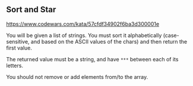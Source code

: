 ## Sort and Star


https://www.codewars.com/kata/57cfdf34902f6ba3d300001e


You will be given a list of strings. You must sort it alphabetically (case-sensitive, and based on the ASCII values of the chars) and then return the first value.

The returned value must be a string, and have `***` between each of its letters.

You should not remove or add elements from/to the array.
